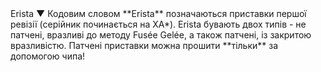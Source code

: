 <span class="tooltip_container">
	Erista
	<span class="tooltip">▼
		<span class="bottom">
			Кодовим словом **Erista** позначаються приставки першої ревізії (серійник починається на XA*). Erista бувають двох типів - не патчені, вразливі до методу Fusée Gelée, а також патчені, із закритою вразливістю. Патчені приставки можна прошити **тільки** за допомогою чипа!
		</span>
	</span>
</span>